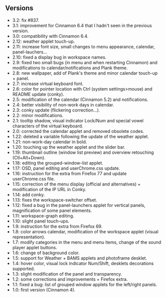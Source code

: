 ## Versions

* 3.2: fix #837.
* 3.1: improvement for Cinnamon 6.4 that I hadn't seen in the previous version.
* 3.0: compatibility with Cinnamon 6.4.
* 2.12: weather applet touch-up.
* 2.11: increase font size, small changes to menu appearance, calendar, panel-lauchers...
* 2.10: fixed a display bug in workspace names.
* 2.9: fixed two small bugs (in menu and when restarting Cinnamon) and modifications to calendar/notifications and Plank theme.
* 2.8: new wallpaper, add of Plank's theme and minor calendar touch-up + panel.
* 2.7: increase virtual keyboard font.
* 2.6: color for pointer location with Ctrl (system settings>mouse) and README update (conky).
* 2.5: modification of the calendar (Cinnamon 5.2) and notifications.
* 2.4: better visibility of non-work days in calendar.
* 2.3: conky update (flickering correction…).
* 2.2: minor modifications.
* 2.1: tooltip shadow, visual indicator Lock/Num and special vowel characters of the virtual keyboard.
* 2.0: corrected the calendar applet and removed obsolete codes.
* 1.22: deleted a variable following the update of the weather applet.
* 1.21: non-work-day calendar in bold.
* 1.20: touching up the weather applet and the slider bar.
* 1.19: thumbnail outline (window list preview) and overview retouching (Ctl+Alt+Down).
* 1.18: editing the grouped-window-list applet.
* 1.17: OSD, panel editing and userChrome.css update.
* 1.16: instruction for the extra from Firefox 77 and update userChrome.css file.
* 1.15: correction of the menu display (official and alternatives) + modification of the IP URL in Conky.
* 1.14: add conky.
* 1.13: fixes the workspace-switcher offset.
* 1.12: fixed a bug in the panel-launchers applet for vertical panels, magnification of some panel elements.
* 1.11: workspace-graph editing.
* 1.10: slight panel touch-ups.
* 1.9: instruction for the extra from Firefox 69.
* 1.8: color arrows calendar, modification of the workspace applet (visual representation).
* 1.7: modify categories in the menu and menu items, change of the sound player applet buttons.
* 1.6: change of background color.
* 1.5: support for Weather + BAMS applets and photoframe desklet.
* 1.4: hover color, visual lock indicator Num/Shift, desklets decorations supported.
* 1.3: slight modification of the panel and transparency.
* 1.2: some corrections and improvements + Firefox extra.
* 1.1: fixed a bug: list of grouped window applets for the left/right panels.
* 1.0: first version (Cinnamon 4).
